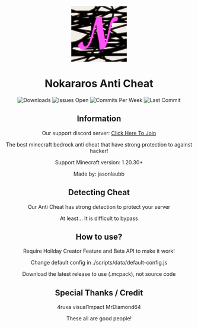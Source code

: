 <div align="center">
  <img src="./pack_icon.png" width="150" height="150">

  # Nokararos Anti Cheat
  
  <img src="https://img.shields.io/github/downloads/jasonlaubb/Nokararos-AntiCheat/total?style=for-the-badge" alt="Downloads"/>
  <img src="https://img.shields.io/github/issues/jasonlaubb/Nokararos-AntiCheat?label=ISSUES%20OPEN&style=for-the-badge" alt="Issues Open"/>
  <img src="https://img.shields.io/github/commit-activity/m/jasonlaubb/Nokararos-AntiCheat?style=for-the-badge" alt="Commits Per Week"/>
  <img src="https://img.shields.io/github/last-commit/jasonlaubb/Nokararos-AntiCheat?style=for-the-badge" alt="Last Commit"/>

  ## Information

Our support discord server: [Click Here To Join](https://discord.gg/CqZGXeRKPJ)

The best minecraft bedrock anti cheat that have strong protection to against hacker!

Support Minecraft version: 1.20.30+

Made by: jasonlaubb

  ## Detecting Cheat

Our Anti Cheat has strong detection to protect your server

At least... It is difficult to bypass

  ## How to use?

Require Hoilday Creator Feature and Beta API to make it work!

Change default config in ./scripts/data/default-config.js

Download the latest release to use (.mcpack), not source code

  ## Special Thanks / Credit

4ruxa visual1mpact MrDiamond64

These all are good people!

</div>
